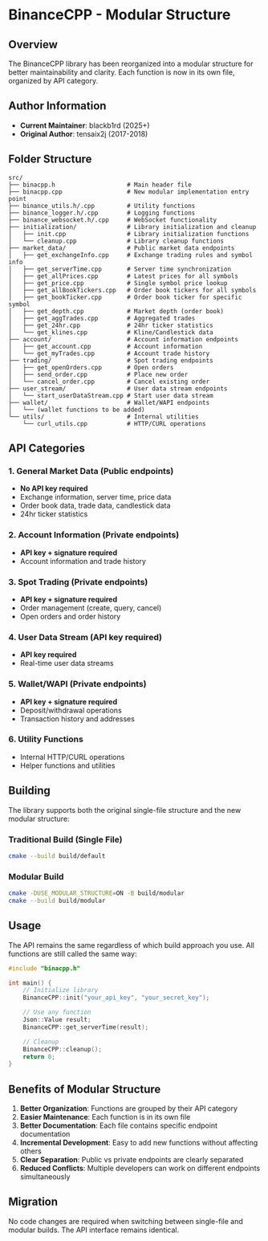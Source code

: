 # BinanceCPP - Modular Structure

## Overview

The BinanceCPP library has been reorganized into a modular structure for better maintainability and clarity. Each function is now in its own file, organized by API category.

## Author Information

- **Current Maintainer**: blackb1rd (2025+)
- **Original Author**: tensaix2j (2017-2018)

## Folder Structure

```
src/
├── binacpp.h                    # Main header file
├── binacpp.cpp                  # New modular implementation entry point
├── binance_utils.h/.cpp         # Utility functions
├── binance_logger.h/.cpp        # Logging functions
├── binance_websocket.h/.cpp     # WebSocket functionality
├── initialization/              # Library initialization and cleanup
│   ├── init.cpp                 # Library initialization functions
│   └── cleanup.cpp              # Library cleanup functions
├── market_data/                 # Public market data endpoints
│   ├── get_exchangeInfo.cpp     # Exchange trading rules and symbol info
│   ├── get_serverTime.cpp       # Server time synchronization
│   ├── get_allPrices.cpp        # Latest prices for all symbols
│   ├── get_price.cpp            # Single symbol price lookup
│   ├── get_allBookTickers.cpp   # Order book tickers for all symbols
│   ├── get_bookTicker.cpp       # Order book ticker for specific symbol
│   ├── get_depth.cpp            # Market depth (order book)
│   ├── get_aggTrades.cpp        # Aggregated trades
│   ├── get_24hr.cpp             # 24hr ticker statistics
│   └── get_klines.cpp           # Kline/Candlestick data
├── account/                     # Account information endpoints
│   ├── get_account.cpp          # Account information
│   └── get_myTrades.cpp         # Account trade history
├── trading/                     # Spot trading endpoints
│   ├── get_openOrders.cpp       # Open orders
│   ├── send_order.cpp           # Place new order
│   └── cancel_order.cpp         # Cancel existing order
├── user_stream/                 # User data stream endpoints
│   └── start_userDataStream.cpp # Start user data stream
├── wallet/                      # Wallet/WAPI endpoints
│   └── (wallet functions to be added)
└── utils/                       # Internal utilities
    └── curl_utils.cpp           # HTTP/CURL operations
```

## API Categories

### 1. General Market Data (Public endpoints)
- **No API key required**
- Exchange information, server time, price data
- Order book data, trade data, candlestick data
- 24hr ticker statistics

### 2. Account Information (Private endpoints)
- **API key + signature required**
- Account information and trade history

### 3. Spot Trading (Private endpoints)
- **API key + signature required**
- Order management (create, query, cancel)
- Open orders and order history

### 4. User Data Stream (API key required)
- **API key required**
- Real-time user data streams

### 5. Wallet/WAPI (Private endpoints)
- **API key + signature required**
- Deposit/withdrawal operations
- Transaction history and addresses

### 6. Utility Functions
- Internal HTTP/CURL operations
- Helper functions and utilities

## Building

The library supports both the original single-file structure and the new modular structure:

### Traditional Build (Single File)
```bash
cmake --build build/default
```

### Modular Build
```bash
cmake -DUSE_MODULAR_STRUCTURE=ON -B build/modular
cmake --build build/modular
```

## Usage

The API remains the same regardless of which build approach you use. All functions are still called the same way:

```cpp
#include "binacpp.h"

int main() {
    // Initialize library
    BinanceCPP::init("your_api_key", "your_secret_key");

    // Use any function
    Json::Value result;
    BinanceCPP::get_serverTime(result);

    // Cleanup
    BinanceCPP::cleanup();
    return 0;
}
```

## Benefits of Modular Structure

1. **Better Organization**: Functions are grouped by their API category
2. **Easier Maintenance**: Each function is in its own file
3. **Better Documentation**: Each file contains specific endpoint documentation
4. **Incremental Development**: Easy to add new functions without affecting others
5. **Clear Separation**: Public vs private endpoints are clearly separated
6. **Reduced Conflicts**: Multiple developers can work on different endpoints simultaneously

## Migration

No code changes are required when switching between single-file and modular builds. The API interface remains identical.
